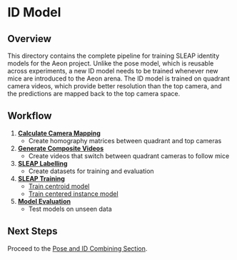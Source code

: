 # ID Model

## Overview
This directory contains the complete pipeline for training SLEAP identity models for the Aeon project. Unlike the pose model, which is reusable across experiments, a new ID model needs to be trained whenever new mice are introduced to the Aeon arena. The ID model is trained on quadrant camera videos, which provide better resolution than the top camera, and the predictions are mapped back to the top camera space.

## Workflow
1. **[Calculate Camera Mapping](step1_mapping/README.md)**
   - Create homography matrices between quadrant and top cameras
2. **[Generate Composite Videos](step2_composite_videos/README.md)**
   - Create videos that switch between quadrant cameras to follow mice
3. **[SLEAP Labelling](step3_SLEAP_labelling/README.md)**
   - Create datasets for training and evaluation
4. **[SLEAP Training](step4_SLEAP_training/README.md)**
   - [Train centroid model](step4_SLEAP_training/centroid_model/README.md)
   - [Train centered instance model](step4_SLEAP_training/centered_instance_model/README.md)
5. **[Model Evaluation](step5_SLEAP_evaluation/README.md)**
   - Test models on unseen data

## Next Steps
Proceed to the [Pose and ID Combining Section](../pose_id_combine/README.md).
